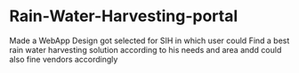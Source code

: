 # Rain-Water-Harvesting-portal
Made a WebApp Design got selected for SIH in which user could Find a best rain water harvesting solution according to his needs and area andd could also fine vendors accordingly
